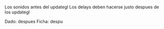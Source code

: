
Los sonidos antes del updategl
Los delays deben hacerse justo despues de los updategl

Dado: despues
Ficha: despu
